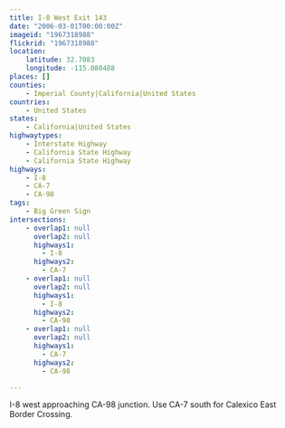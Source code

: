 ```yaml
---
title: I-8 West Exit 143
date: "2006-03-01T00:00:00Z"
imageid: "1967318988"
flickrid: "1967318988"
location:
    latitude: 32.7083
    longitude: -115.080488
places: []
counties:
    - Imperial County|California|United States
countries:
    - United States
states:
    - California|United States
highwaytypes:
    - Interstate Highway
    - California State Highway
    - California State Highway
highways:
    - I-8
    - CA-7
    - CA-98
tags:
    - Big Green Sign
intersections:
    - overlap1: null
      overlap2: null
      highways1:
        - I-8
      highways2:
        - CA-7
    - overlap1: null
      overlap2: null
      highways1:
        - I-8
      highways2:
        - CA-98
    - overlap1: null
      overlap2: null
      highways1:
        - CA-7
      highways2:
        - CA-98

---
```

I-8 west approaching CA-98 junction.  Use CA-7 south for Calexico East Border Crossing.